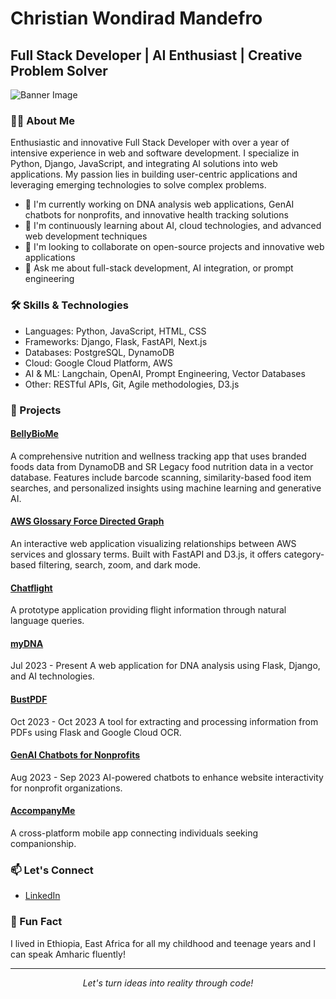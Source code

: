 # Christian Wondirad Mandefro

## Full Stack Developer | AI Enthusiast | Creative Problem Solver

![Banner Image](https://your-image-url-here.com/banner.jpg)

### 👨‍💻 About Me

Enthusiastic and innovative Full Stack Developer with over a year of intensive experience in web and software development. I specialize in Python, Django, JavaScript, and integrating AI solutions into web applications. My passion lies in building user-centric applications and leveraging emerging technologies to solve complex problems.

- 🔭 I'm currently working on DNA analysis web applications, GenAI chatbots for nonprofits, and innovative health tracking solutions
- 🌱 I'm continuously learning about AI, cloud technologies, and advanced web development techniques
- 👯 I'm looking to collaborate on open-source projects and innovative web applications
- 💬 Ask me about full-stack development, AI integration, or prompt engineering

### 🛠 Skills & Technologies

- Languages: Python, JavaScript, HTML, CSS
- Frameworks: Django, Flask, FastAPI, Next.js
- Databases: PostgreSQL, DynamoDB
- Cloud: Google Cloud Platform, AWS
- AI & ML: Langchain, OpenAI, Prompt Engineering, Vector Databases
- Other: RESTful APIs, Git, Agile methodologies, D3.js

### 🚀 Projects

#### [BellyBioMe](https://belly-biome.com)
A comprehensive nutrition and wellness tracking app that uses branded foods data from DynamoDB and SR Legacy food nutrition data in a vector database. Features include barcode scanning, similarity-based food item searches, and personalized insights using machine learning and generative AI.

#### [AWS Glossary Force Directed Graph](https://aws-glossary-graph.devlookforward.com)
An interactive web application visualizing relationships between AWS services and glossary terms. Built with FastAPI and D3.js, it offers category-based filtering, search, zoom, and dark mode.

#### [Chatflight](https://chatflight.devlookforward.com)
A prototype application providing flight information through natural language queries.

#### [myDNA](project-link)
Jul 2023 - Present
A web application for DNA analysis using Flask, Django, and AI technologies.

#### [BustPDF](https://github.com/ChrisWondeFro/BustPDF)
Oct 2023 - Oct 2023
A tool for extracting and processing information from PDFs using Flask and Google Cloud OCR.

#### [GenAI Chatbots for Nonprofits](https://github.com/ChrisWondeFro/hopecommunity-chatbot-test)
Aug 2023 - Sep 2023
AI-powered chatbots to enhance website interactivity for nonprofit organizations.

#### [AccompanyMe](project-link)
A cross-platform mobile app connecting individuals seeking companionship.

### 📫 Let's Connect

- [LinkedIn](https://www.linkedin.com/in/christian-mandefro)

### 🌟 Fun Fact

I lived in Ethiopia, East Africa for all my childhood and teenage years and I can speak Amharic fluently!

---

<p align="center">
  <i>Let's turn ideas into reality through code!</i>
</p>
